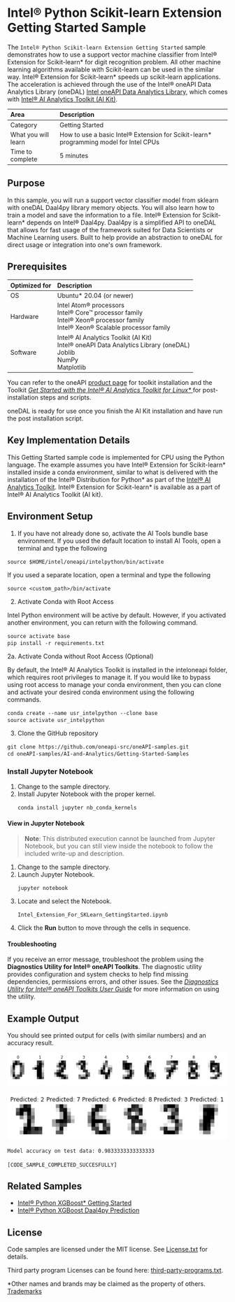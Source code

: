# Intel® Python Scikit-learn Extension Getting Started Sample

The `Intel® Python Scikit-learn Extension Getting Started` sample demonstrates how to use a support vector machine classifier from Intel® Extension for Scikit-learn* for digit recognition problem. All other machine learning algorithms available with Scikit-learn can be used in the similar way. Intel® Extension for Scikit-learn* speeds up scikit-learn applications. The acceleration is achieved through the use of the Intel® oneAPI Data Analytics Library (oneDAL) [Intel oneAPI Data Analytics Library](https://software.intel.com/content/www/us/en/develop/tools/oneapi/components/onedal.html), which comes with [Intel® AI Analytics Toolkit (AI Kit)](https://software.intel.com/content/www/us/en/develop/tools/oneapi/ai-analytics-toolkit.html).


| Area                     | Description
|:---                      | :---
| Category                 | Getting Started
| What you will learn      | How to use a basic Intel® Extension for Scikit-learn* programming model for Intel CPUs
| Time to complete         | 5 minutes


## Purpose

In this sample, you will run a support vector classifier model from sklearn with oneDAL Daal4py library memory objects. You will also learn how to train a model and save the information to a file. Intel® Extension for Scikit-learn* depends on Intel® Daal4py. Daal4py is a simplified API to oneDAL that allows for fast usage of the framework suited for Data Scientists or Machine Learning users. Built to help provide an abstraction to oneDAL for direct usage or integration into one's own framework.
## Prerequisites

| Optimized for            | Description
| :---                     | :---
| OS                       | Ubuntu* 20.04 (or newer)
| Hardware                 | Intel Atom® processors <br> Intel® Core™ processor family  <br> Intel® Xeon® processor family  <br> Intel® Xeon® Scalable processor family
| Software                 | Intel® AI Analytics Toolkit (AI Kit) <br> Intel® oneAPI Data Analytics Library (oneDAL) <br> Joblib  <br> NumPy <br> Matplotlib

You can refer to the oneAPI [product page](https://software.intel.com/en-us/oneapi) for toolkit installation and the Toolkit *[Get Started with the Intel® AI Analytics Toolkit for Linux*
](https://software.intel.com/en-us/get-started-with-intel-oneapi-linux-get-started-with-the-intel-ai-analytics-toolkit)* for post-installation steps and scripts.

oneDAL is ready for use once you finish the AI Kit installation and have run the post installation script.


## Key Implementation Details

This Getting Started sample code is implemented for CPU using the Python language. The example assumes you have Intel® Extension for Scikit-learn* installed inside a conda environment, similar to what is delivered with the installation of the Intel® Distribution for Python* as part of the [Intel® AI Analytics Toolkit](https://software.intel.com/en-us/oneapi/ai-kit). Intel® Extension for Scikit-learn* is available as a part of Intel® AI Analytics Toolkit (AI kit).

## Environment Setup

1. If you have not already done so, activate the AI Tools bundle base environment. If you used the default location to install AI Tools, open a terminal and type the following
```
source $HOME/intel/oneapi/intelpython/bin/activate
```
If you used a separate location, open a terminal and type the following
```
source <custom_path>/bin/activate
```

2. Activate Conda with Root Access

Intel Python environment will be active by default. However, if you activated another environment, you can return with the following command.
```
source activate base
pip install -r requirements.txt
```

2a. Activate Conda without Root Access (Optional)

By default, the Intel® AI Analytics Toolkit is installed in the inteloneapi folder, which requires root privileges to manage it. If you would like to bypass using root access to manage your conda environment, then you can clone and activate your desired conda environment using the following commands.
```
conda create --name usr_intelpython --clone base
source activate usr_intelpython
```
3. Clone the GitHub repository
```
git clone https://github.com/oneapi-src/oneAPI-samples.git
cd oneAPI-samples/AI-and-Analytics/Getting-Started-Samples
```

### Install Jupyter Notebook

1. Change to the sample directory.
2. Install Jupyter Notebook with the proper kernel.
   ```
   conda install jupyter nb_conda_kernels
   ```

#### View in Jupyter Notebook

>**Note**: This distributed execution cannot be launched from Jupyter Notebook, but you can still view inside the notebook to follow the included write-up and description.

1. Change to the sample directory.
2. Launch Jupyter Notebook.
   ```
   jupyter notebook
   ```
3. Locate and select the Notebook.
   ```
   Intel_Extension_For_SKLearn_GettingStarted.ipynb
   ```
4. Click the **Run** button to move through the cells in sequence.


#### Troubleshooting

If you receive an error message, troubleshoot the problem using the **Diagnostics Utility for Intel® oneAPI Toolkits**. The diagnostic utility provides configuration and system checks to help find missing dependencies, permissions errors, and other issues. See the *[Diagnostics Utility for Intel® oneAPI Toolkits User Guide](https://www.intel.com/content/www/us/en/develop/documentation/diagnostic-utility-user-guide/top.html)* for more information on using the utility.

## Example Output

You should see printed output for cells (with similar numbers) and an accuracy result.

![](images/sample_digit_images.JPG "Image samples from dataset")

![](images/predicted.JPG "Predicted digits for random test images")

```
Model accuracy on test data: 0.9833333333333333

[CODE_SAMPLE_COMPLETED_SUCCESFULLY]
```

## Related Samples

* [Intel® Python XGBoost* Getting Started](https://github.com/oneapi-src/oneAPI-samples/tree/master/AI-and-Analytics/Getting-Started-Samples/IntelPython_XGBoost_GettingStarted)
* [Intel® Python XGBoost Daal4py Prediction](https://github.com/oneapi-src/oneAPI-samples/tree/master/AI-and-Analytics/Features-and-Functionality/IntelPython_XGBoost_daal4pyPrediction)

## License

Code samples are licensed under the MIT license. See
[License.txt](https://github.com/oneapi-src/oneAPI-samples/blob/master/License.txt) for details.

Third party program Licenses can be found here: [third-party-programs.txt](https://github.com/oneapi-src/oneAPI-samples/blob/master/third-party-programs.txt).

*Other names and brands may be claimed as the property of others. [Trademarks](https://www.intel.com/content/www/us/en/legal/trademarks.html)
